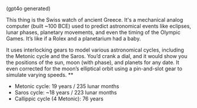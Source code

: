 (gpt4o generated)

This thing is the Swiss watch of ancient Greece. It's a mechanical analog computer (built ~100 BCE) used to predict astronomical events like eclipses, lunar phases, planetary movements, and even the timing of the Olympic Games. It’s like if a Rolex and a planetarium had a baby.

It uses interlocking gears to model various astronomical cycles, including the Metonic cycle and the Saros. You’d crank a dial, and it would show you the positions of the sun, moon (with phase), and planets for any date. It even corrected for the moon’s elliptical orbit using a pin-and-slot gear to simulate varying speeds.
**

- Metonic cycle: 19 years / 235 lunar months
- Saros cycle: ~18 years / 223 lunar months
- Callippic cycle (4 Metonic): 76 years